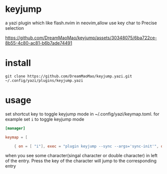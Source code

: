 # keyjump
a yazi plugin which like flash.nvim in neovim,allow use key char to Precise selection




https://github.com/DreamMaoMao/keyjump/assets/30348075/6ba722ce-8b55-4c80-ac81-b6b7ade74491





# install
```
git clone https://github.com/DreamMaoMao/keyjump.yazi.git ~/.config/yazi/plugins/keyjump.yazi

```

# usage
set shortcut key to toggle keyjump mode in ~/.config/yazi/keymap.toml.
for example set `i` to toggle keyjump mode

```toml
[manager]

keymap = [

	{ on = [ "i"], exec = "plugin keyjump --sync --args='sync-init'", desc = "keyjump" },]
```

when you see some character(singal character or double character) in left of the entry.
Press the key of the character will jump to the corresponding entry 

